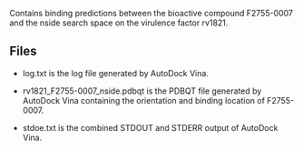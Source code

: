 Contains binding predictions between the bioactive compound F2755-0007 and the nside search space on the virulence factor rv1821.

## Files

- log.txt is the log file generated by AutoDock Vina.

- rv1821_F2755-0007_nside.pdbqt is the PDBQT file generated by AutoDock Vina containing the orientation and binding location of F2755-0007.

- stdoe.txt is the combined STDOUT and STDERR output of AutoDock Vina.

